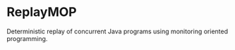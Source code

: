 # ReplayMOP
Deterministic replay of concurrent Java programs using monitoring oriented programming. 



